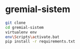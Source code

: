 # gremial-sistem

```sh
git clone 
cd gremial-sistem
virtualenv env
env\Scripts\activate.bat
pip install -r requirements.txt

```